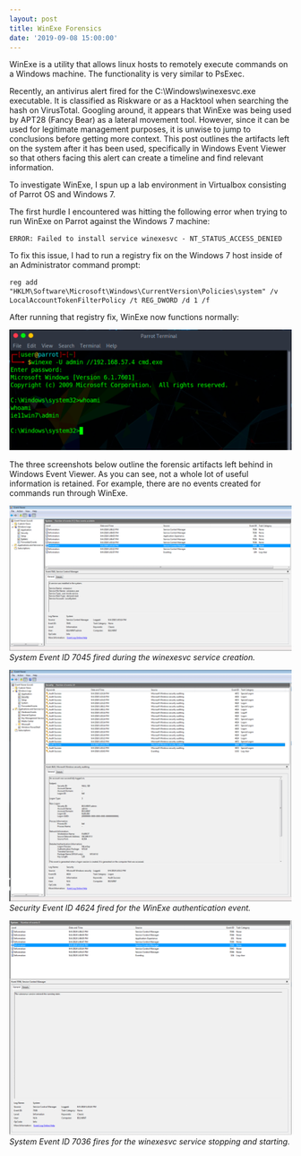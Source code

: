 ```yaml
---
layout: post
title: WinExe Forensics
date: '2019-09-08 15:00:00'
---
```


WinExe is a utility that allows linux hosts to remotely execute commands on a Windows machine. The functionality is very similar to PsExec.

Recently, an antivirus alert fired for the C:\Windows\winexesvc.exe executable. It is classified as Riskware or as a Hacktool when searching the hash on VirusTotal. Googling around, it appears that WinExe was being used by APT28 (Fancy Bear) as a lateral movement tool. However, since it can be used for legitimate management purposes, it is unwise to jump to conclusions before getting more context. This post outlines the artifacts left on the system after it has been used, specifically in Windows Event Viewer so that others facing this alert can create a timeline and find relevant information.

To investigate WinExe, I spun up a lab environment in Virtualbox consisting of Parrot OS and Windows 7.

The first hurdle I encountered was hitting the following error when trying to run WinExe on Parrot against the Windows 7 machine:

```
ERROR: Failed to install service winexesvc - NT_STATUS_ACCESS_DENIED
```

To fix this issue, I had to run a registry fix on the Windows 7 host inside of an Administrator command prompt:

```
reg add "HKLM\Software\Microsoft\Windows\CurrentVersion\Policies\system" /v LocalAccountTokenFilterPolicy /t REG_DWORD /d 1 /f

```

After running that registry fix, WinExe now functions normally:

![WinExe in Terminal](/assets/media/winexe-img1.png)

The three screenshots below outline the forensic artifacts left behind in Windows Event Viewer. As you can see, not a whole lot of useful information is retained. For example, there are no events created for commands run through WinExe.

![Windows Event Log Event ID 7045](/assets/media/winexe-img2.png)
*System Event ID 7045 fired during the winexesvc service creation.*

![Windows Event Log Event ID 4624](/assets/media/winexe-img3.png)
*Security Event ID 4624 fired for the WinExe authentication event.*

![Windows Event Log Event ID 7036](/assets/media/winexe-img4.png)
*System Event ID 7036 fires for the winexesvc service stopping and starting.*
